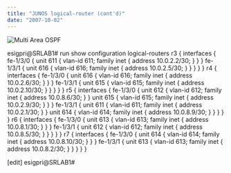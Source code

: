 ```yaml
---
title: "JUNOS logical-router (cont'd)"
date: "2007-10-02"
---
```


![Multi Area OSPF](http://sigitp.files.wordpress.com/2007/10/multiarea.jpg)

esigpri@SRLAB1# run show configuration logical-routers r3 { interfaces { fe-1/3/0 { unit 611 { vlan-id 611; family inet { address 10.0.2.2/30; } } } fe-1/3/1 { unit 616 { vlan-id 616; family inet { address 10.0.2.5/30; } } } } } r4 { interfaces { fe-1/3/0 { unit 616 { vlan-id 616; family inet { address 10.0.2.6/30; } } } fe-1/3/1 { unit 615 { vlan-id 615; family inet { address 10.0.2.10/30; } } } } } r5 { interfaces { fe-1/3/0 { unit 612 { vlan-id 612; family inet { address 10.0.8.6/30; } } unit 615 { vlan-id 615; family inet { address 10.0.2.9/30; } } } fe-1/3/1 { unit 611 { vlan-id 611; family inet { address 10.0.2.1/30; } } unit 614 { vlan-id 614; family inet { address 10.0.8.9/30; } } } } } r6 { interfaces { fe-1/3/0 { unit 613 { vlan-id 613; family inet { address 10.0.8.1/30; } } } fe-1/3/1 { unit 612 { vlan-id 612; family inet { address 10.0.8.5/30; } } } } } r7 { interfaces { fe-1/3/0 { unit 614 { vlan-id 614; family inet { address 10.0.8.10/30; } } } fe-1/3/1 { unit 613 { vlan-id 613; family inet { address 10.0.8.2/30; } } } } }

\[edit\] esigpri@SRLAB1#
